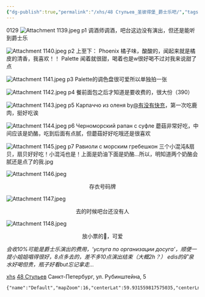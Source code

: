 ```yaml
---
{"dg-publish":true,"permalink":"/xhs/48 Стульев_圣彼得堡_爵士乐吧/","tags":["rednote","圣彼得堡"],"created":"2025-03-17T22:38:50.215+08:00","updated":"2025-03-19T21:24:49.099+08:00"}
---
```


0129
![Attachment 1139.jpeg](/img/user/xhs/Attachment%201139.jpeg)
p1 调酒师调酒，吧台这边没有演出，但还是能听到爵士乐

![Attachment 1140.jpeg](/img/user/xhs/Attachment%201140.jpeg)
p2 上至下：
Phoenix 橘子味，酸酸的，闻起来就是橘皮的清香，我喜欢！！
Palette 闻着就很甜，喝着也是w很好喝不过对我来说甜了点

![Attachment 1141.jpeg](/img/user/xhs/Attachment%201141.jpeg)
p3 Palette的调色盘很可爱所以单独拍一张

![Attachment 1142.jpeg](/img/user/xhs/Attachment%201142.jpeg)
p4 餐前面包之后才知道是要收费的，很大份（390）

![Attachment 1143.jpeg](/img/user/xhs/Attachment%201143.jpeg)
p5 Карпаччо из оленя by[@有没有快充](https://www.xiaohongshu.com/user/profile/5b09ff7ee8ac2b57cc9168a6?xsec_token=YBL1djw99qSDL5an5wdbqv9MXvIR2sGpmb-xqlCQgfJQM=&xsec_source=app_share&xhsshare=CopyLink&appuid=5bb07135cd338f00012c0631&apptime=1742309403&share_id=61d1839fc0a743788b1e3c94ccd9bca7)，第一次吃鹿肉，挺好吃诶

![Attachment 1144.jpeg](/img/user/xhs/Attachment%201144.jpeg)
p6 Черноморский рапан с суфле 蘑菇非常好吃，中间应该是奶酪，吃到后面有点腻，但蘑菇好好吃哦还是很喜欢

![Attachment 1145.jpeg](/img/user/xhs/Attachment%201145.jpeg)
p7 Равиоли с морским гребешкон 三个小混沌&扇贝，扇贝好好吃！小混沌也是！上面是奶油下面是奶酪…所以，明知道两个奶酪会腻还是点了的我.jpg

![Attachment 1146.jpeg](/img/user/xhs/Attachment%201146.jpeg)
<center>存衣号码牌</center>

![Attachment 1147.jpeg](/img/user/xhs/Attachment%201147.jpeg)
<center>去的时候吧台还没有人</center>

![Attachment 1148.jpeg](/img/user/xhs/Attachment%201148.jpeg)
<center>放小票的🎩，可爱</center>

*会收10%可能是爵士乐演出的费用，‘услуга по организации досуга’，顺便一提小姐姐唱得很好，8点多去的，差不多10点演出结束（大概2h？）*
*edis的矿泉水好喝但贵，瓶子好看but忘记拿走...*

[xhs](https://www.xiaohongshu.com/explore/63d6f234000000000802683d?xsec_token=ABFRKUQWScvMSqEpzCFu_c6WAbSWt7qx-e3B437AFaahY=&xsec_source=pc_user)
[48 Стульев](https://yandex.ru/maps/org/48_stulev/1152943257?si=fx1n3zaj5jtpwdfcw6e9uqd62m)
Санкт-Петербург, ул. Рубинштейна, 5
```mapview
{"name":"Default","mapZoom":16,"centerLat":59.931559817575035,"centerLng":30.344967842102054,"query":"","chosenMapSource":0,"autoFit":false,"lock":true,"showLinks":false,"linkColor":"red","markerLabels":"off","embeddedHeight":300}
```
